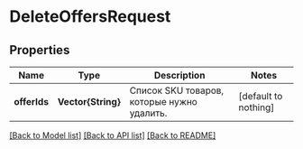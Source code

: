 # DeleteOffersRequest


## Properties
Name | Type | Description | Notes
------------ | ------------- | ------------- | -------------
**offerIds** | **Vector{String}** | Список SKU товаров, которые нужно удалить. | [default to nothing]


[[Back to Model list]](../README.md#models) [[Back to API list]](../README.md#api-endpoints) [[Back to README]](../README.md)


